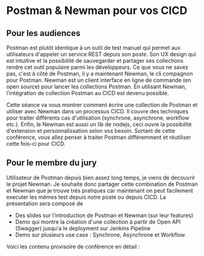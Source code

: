 # Postman & Newman pour vos CICD

## Pour les audiences

Postman est plutôt identique à un outil de test manuel qui permet aux utilisateurs d'appeler un service REST depuis son poste. Son UX design qui est intuitive et la possibilité de sauvegarder et partager ses collections rendre cet outil populaire parmi les développeurs. Ce que vous ne savez pas, c'est à côté de Postman, il y a maintenant Newman, le cli compagnon pour Postman. Newman est un client interface en ligne de commande (en open source) pour lancer les collections Postman. En utilisant Newman, l'intégration de collection Postman au CICD est devenu possible.

Cette séance va vous montrer comment écrire une collection de Postman et utiliser avec Newman dans un processus CICD. Il couvre des techniques pour traiter différents cas d'utilisation (synchrone, asynchrone, workflow etc.). Enfin, le Newman est aussi un lib de nodejs, ceci ouvre la possibilité d'extension et personnalissation selon vos besoin. Sortant de cette conférence, vous allez penser à traiter Postman différemment et réutiliser cette fois-ci pour CICD.

## Pour le membre du jury

Utilisateur de Postman depuis bien assez long temps, je viens de decouvrir le projet Newman. Je souhaite donc partager cette combination de Postman et Newman que je trouve très pratiques car maintenant on peut facilement executer les mêmes test depuis notre poste ou depuis CICD. La présentation sera composé de 
- Des slides sur l'introduction de Postman et Newman (sur leur features)
- Demo qui montre la création d'une collection à partir de Open API (Swagger) jusqu'a le deployment sur Jenkins Pipeline
- Demo sur plusieurs use case : Synchrone, Asynchrone et Workflow. 

Voici les contenu provisoire de conférence en détail :
